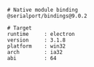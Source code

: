     # Native module binding
    @serialport/bindings@9.0.2

    # Target
    runtime     : electron
    version     : 3.1.8
    platform    : win32
    arch        : ia32
    abi         : 64
